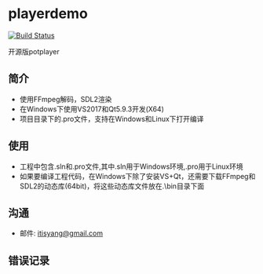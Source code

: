 # playerdemo
[![Build Status](https://travis-ci.org/itisyang/playerdemo.svg?branch=master)](https://travis-ci.org/itisyang/playerdemo)

开源版potplayer

## 简介
- 使用FFmpeg解码，SDL2渲染
- 在Windows下使用VS2017和Qt5.9.3开发(X64)
- 项目目录下的.pro文件，支持在Windows和Linux下打开编译

## 使用
- 工程中包含.sln和.pro文件,其中.sln用于Windows环境,.pro用于Linux环境
- 如果要编译工程代码，在Windows下除了安装VS+Qt，还需要下载FFmpeg和SDL2的动态库(64bit)，将这些动态库文件放在.\bin目录下面

## 沟通
- 邮件: itisyang@gmail.com

## 错误记录
